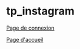 # tp_instagram

[Page de connexion](https://ryanvaugarni.github.io/tp_instagram/index.html)

[Page d'accueil](https://ryanvaugarni.github.io/tp_instagram/accueil.html)